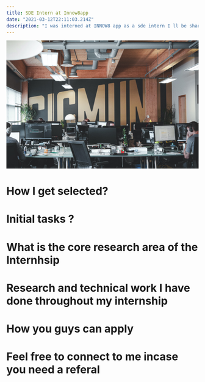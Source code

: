 ```yaml
---
title: SDE Intern at Innow8app
date: "2021-03-12T22:11:03.214Z"
description: "I was interned at INNOW8 app as a sde intern I ll be sharing the jiurney throughout my internship in this blog"
---
```

![photo](sigmund-zBfBXHCaLmk-unsplash.jpg)

# How I get selected?
# Initial tasks ?
# What is the core research area of the Internhsip
# Research and technical work I have done throughout my internship
# How you guys can apply
# Feel free to connect to me incase you need a referal 